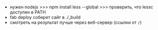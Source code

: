 * нужен nodejs >>> npm install less --global >>> проверить, что lessc доступен в PATH
* fab deploy соберет сайт в ./_build
* смотреть на результат лучше через веб-сервер (ссылки от `/`)
